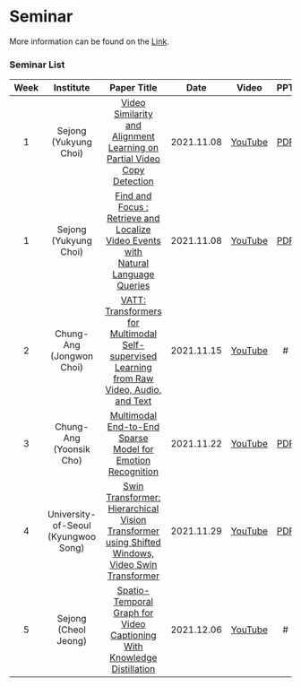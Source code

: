 # Seminar
More information can be found on the [Link](https://docs.google.com/spreadsheets/d/1z9zoooDnXW7zaBVk7YA9o_Qs4VByk7czE6L94OgJEKw/edit#gid=857925796).

### Seminar List
| Week | Institute | Paper Title | Date | Video | PPT |
|:---:|:---:|:---:|:---:|:---:|:---:|
| 1 | Sejong <br /> (Yukyung Choi) | [Video Similarity and Alignment Learning on <br /> Partial Video Copy Detection](https://arxiv.org/abs/2108.01817) | 2021.11.08 | [YouTube](https://www.youtube.com/watch?v=uYaRW9Dl85w&list=PLrtM9Gt-UgEv9xEfDa4ZnujVLoweUNP30&index=2) | [PDF](https://github.com/VideoSearch-KR/Seminar/blob/main/SeminarNote/20210913_VSAL.pdf) |
| 1 | Sejong <br /> (Yukyung Choi) | [Find and Focus : Retrieve and Localize Video Events with <br /> Natural Language Queries](https://openaccess.thecvf.com/content_ECCV_2018/html/Dian_SHAO_Find_and_Focus_ECCV_2018_paper.html) | 2021.11.08 | [YouTube](https://www.youtube.com/watch?v=0ELT0R6i_nE&list=PLrtM9Gt-UgEv9xEfDa4ZnujVLoweUNP30&index=2) | [PDF](https://github.com/VideoSearch-KR/Seminar/blob/main/SeminarNote/20211025_FindandFocus.pdf) |
| 2 | Chung-Ang <br /> (Jongwon Choi) | [VATT: Transformers for Multimodal Self-supervised Learning from Raw Video, Audio, and Text](https://arxiv.org/abs/2104.11178) | 2021.11.15 | [YouTube](https://www.youtube.com/watch?v=jeiDp18mX9Y&list=PLrtM9Gt-UgEv9xEfDa4ZnujVLoweUNP30&index=3) | # |
| 3 | Chung-Ang <br /> (Yoonsik Cho) | [Multimodal End-to-End Sparse Model for Emotion Recognition](https://aclanthology.org/2021.naacl-main.417/) | 2021.11.22 | [YouTube](https://www.youtube.com/watch?v=A2wlVLFJ1KM&list=PLrtM9Gt-UgEv9xEfDa4ZnujVLoweUNP30&index=4) | [PDF](https://github.com/VideoSearch-KR/Seminar/blob/main/SeminarNote/20211112_Multimodal%20End-to-End%20Sparse%20Model%20for%20Emotion%20Recognition.pdf) |
| 4 | University-of-Seoul <br /> (Kyungwoo Song) | [Swin Transformer: Hierarchical Vision Transformer using Shifted Windows, Video Swin Transformer](https://arxiv.org/abs/2103.14030) | 2021.11.29 | [YouTube](https://www.youtube.com/watch?v=az4WVh3tEiU&list=PLrtM9Gt-UgEv9xEfDa4ZnujVLoweUNP30&index=5) | [PDF](https://github.com/VideoSearch-KR/Seminar/blob/main/SeminarNote/20211115%20Swin%20Transformer_%20Video%20Swin%20Transformer.pdf) |
| 5 | Sejong <br /> (Cheol Jeong) | [Spatio-Temporal Graph for Video Captioning With Knowledge Distillation](https://openaccess.thecvf.com/content_CVPR_2020/html/Pan_Spatio-Temporal_Graph_for_Video_Captioning_With_Knowledge_Distillation_CVPR_2020_paper.html) | 2021.12.06 | [YouTube](https://www.youtube.com/watch?v=zbI0z0I4oqY&list=PLrtM9Gt-UgEv9xEfDa4ZnujVLoweUNP30&index=6) | # |
